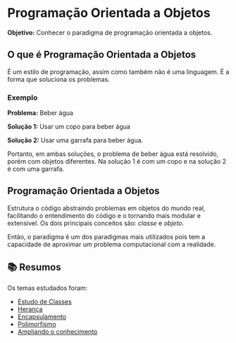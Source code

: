 # Programação Orientada a Objetos

**Objetivo:** Conhecer o paradigma de programação orientada a objetos.

## O que é Programação Orientada a Objetos

É um estilo de programação, assim como também não é uma linguagem. É a forma que soluciona os problemas.

### Exemplo

**Problema:** Beber água

**Solução 1:** Usar um copo para beber água

**Solução 2:** Usar uma garrafa para beber água.

Portanto, em ambas soluções, o problema de beber água está resolvido, porém com objetos diferentes. Na solução 1 é com um copo e na solução 2 é com uma garrafa.

## Programação Orientada a Objetos

Estrutura o código abstraindo problemas em objetos do mundo real, facilitando o entendimento do código e o tornando mais modular e extensível. Os dois principais conceitos são: *classe* e *objeto*.

Então, o paradigma é um dos paradigmas mais utilizados pois tem a capacidade de aproximar um problema computacional com a realidade.


## 📚 Resumos

Os temas estudados foram:

- [Estudo de Classes](/03_Programação-Orientada-Objetos/01_estudo-classes/estudo-de-classes.md)
- [Herança](02_herança/heranças.md)
- [Encapsulamento]()
- [Polimorfismo](04_polimorfismo/polimorfismo.md)
- [Ampliando o conhecimento](05_ampliando-conhecimento/ampliando-conhecimento.md)
